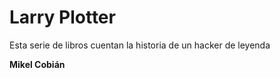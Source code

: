 # Larry Plotter

Esta serie de libros cuentan la historia de un hacker de leyenda

**Mikel Cobián**
